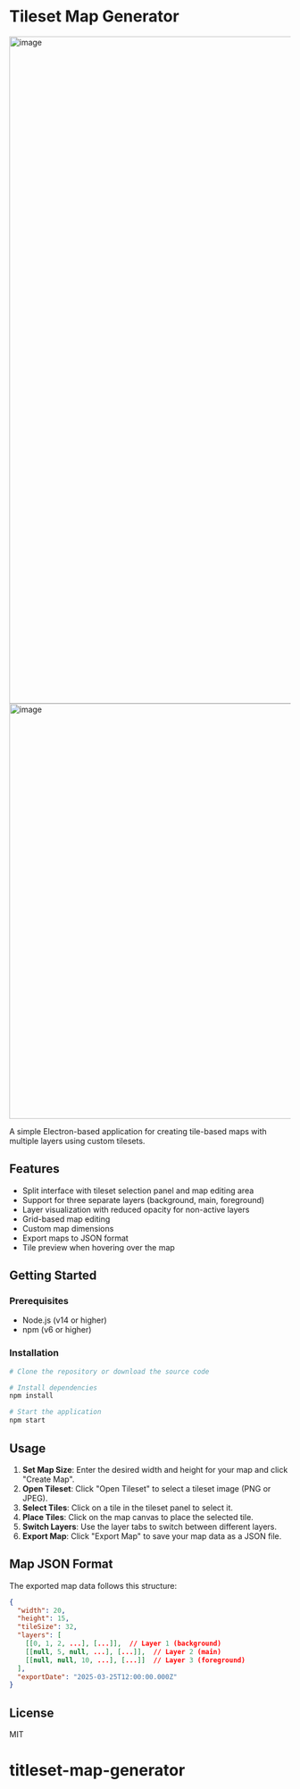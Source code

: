 # Tileset Map Generator

<img width="1195" alt="image" src="https://github.com/user-attachments/assets/56508aca-1ab6-4e02-ada9-c0567bc32bbf" />

<img width="744" alt="image" src="https://github.com/user-attachments/assets/3f5c5a31-3925-4f89-b265-f64534fadc8f" />




A simple Electron-based application for creating tile-based maps with multiple layers using custom tilesets.

## Features

- Split interface with tileset selection panel and map editing area
- Support for three separate layers (background, main, foreground)
- Layer visualization with reduced opacity for non-active layers
- Grid-based map editing
- Custom map dimensions
- Export maps to JSON format
- Tile preview when hovering over the map

## Getting Started

### Prerequisites

- Node.js (v14 or higher)
- npm (v6 or higher)

### Installation

```bash
# Clone the repository or download the source code

# Install dependencies
npm install

# Start the application
npm start
```

## Usage

1. **Set Map Size**: Enter the desired width and height for your map and click "Create Map".
2. **Open Tileset**: Click "Open Tileset" to select a tileset image (PNG or JPEG).
3. **Select Tiles**: Click on a tile in the tileset panel to select it.
4. **Place Tiles**: Click on the map canvas to place the selected tile.
5. **Switch Layers**: Use the layer tabs to switch between different layers.
6. **Export Map**: Click "Export Map" to save your map data as a JSON file.

## Map JSON Format

The exported map data follows this structure:

```json
{
  "width": 20,
  "height": 15,
  "tileSize": 32,
  "layers": [
    [[0, 1, 2, ...], [...]],  // Layer 1 (background)
    [[null, 5, null, ...], [...]],  // Layer 2 (main)
    [[null, null, 10, ...], [...]]  // Layer 3 (foreground)
  ],
  "exportDate": "2025-03-25T12:00:00.000Z"
}
```

## License

MIT
# titleset-map-generator
